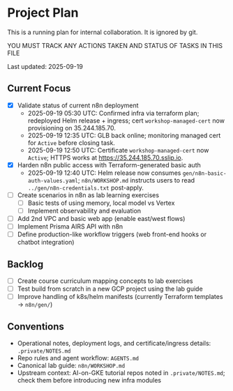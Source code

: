 # Project Plan

This is a running plan for internal collaboration. It is ignored by git.

YOU MUST TRACK ANY ACTIONS TAKEN AND STATUS OF TASKS IN THIS FILE

Last updated: 2025-09-19

## Current Focus
- [x] Validate status of current n8n deployment
  - 2025-09-19 05:30 UTC: Confirmed infra via terraform plan; redeployed Helm release + ingress; cert `workshop-managed-cert` now provisioning on 35.244.185.70.
  - 2025-09-19 12:35 UTC: GLB back online; monitoring managed cert for `Active` before closing task.
  - 2025-09-19 12:50 UTC: Certificate `workshop-managed-cert` now `Active`; HTTPS works at https://35.244.185.70.sslip.io.
- [x] Harden n8n public access with Terraform-generated basic auth
  - 2025-09-19 12:40 UTC: Helm release now consumes `gen/n8n-basic-auth-values.yaml`; `n8n/WORKSHOP.md` instructs users to read `../gen/n8n-credentials.txt` post-apply.
- [ ] Create scenarios in n8n as lab learning exercises
  - [ ] Basic tests of using memory, local model vs Vertex
  - [ ] Implement observability and evaluation
- [ ] Add 2nd VPC and basic web app (enable east/west flows)
- [ ] Implement Prisma AIRS API with n8n
- [ ] Define production-like workflow triggers (web front-end hooks or chatbot integration)

## Backlog
- [ ] Create course curriculum mapping concepts to lab exercises
- [ ] Test build from scratch in a new GCP project using the lab guide
- [ ] Improve handling of k8s/helm manifests (currently Terraform templates → `n8n/gen/`)

## Conventions
- Operational notes, deployment logs, and certificate/ingress details: `.private/NOTES.md`
- Repo rules and agent workflow: `AGENTS.md`
- Canonical lab guide: `n8n/WORKSHOP.md`
- Upstream context: AI-on-GKE tutorial repos noted in `.private/NOTES.md`; check them before introducing new infra modules
